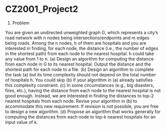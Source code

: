 # CZ2001_Project2

1. Problem

You are given an undirected unweighted graph G, which represents a city’s road
network with n nodes being intersections/endpoints and m edges being roads. Among
the n nodes, h of them are hospitals and you are interested in finding, for each node,
the distance (i.e., the number of edges in the shortest path) from each node to the
nearest hospital. h could take any value from 1 to n.
(a) Design an algorithm for computing the distance from each node in G to its
nearest hospital. Output the distance and the shortest path for each node to a
file.
(b) Design an algorithm to complete the task (a) but its time complexity should not
depend on the total number of hospitals h. You could skip (b) if your algorithm
in (a) already satisfies this complexity constraint.
(c) In some circumstances (e.g., big disasters, fires, etc.), having the distance from
each node to the nearest hospital is not good enough. Instead, we are
interested in finding the distances to top-2 nearest hospitals from each node.
Revise your algorithm in (b) to accommodate this new requirement. If revision
is not possible, you are free to design a new algorithm.
(d) Propose an algorithm that works generally for computing the distances from
each node to top-k nearest hospitals for an input value of k.


